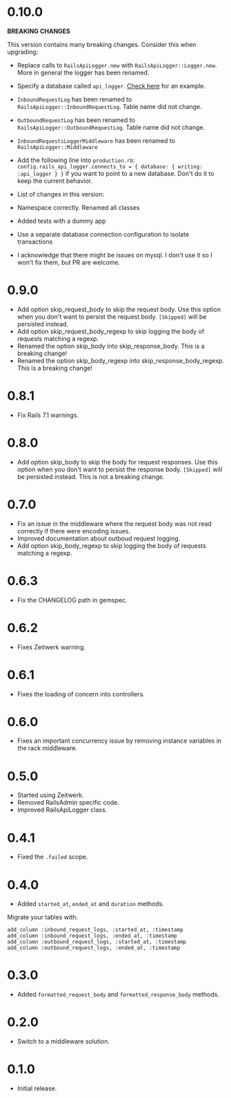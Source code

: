 # 0.10.0

**BREAKING CHANGES**

This version contains many breaking changes. Consider this when upgrading:

* Replace calls to `RailsApiLogger.new` with `RailsApiLogger::Logger.new`. More in general the logger has been renamed.
* Specify a database called `api_logger`. [Check here](spec/dummy/config/database.yml) for an example.
* `InboundRequestLog` has been renamed to `RailsApiLogger::InboundRequestLog`. Table name did not change.
* `OutboundRequestLog` has been renamed to `RailsApiLogger::OutboundRequestLog`. Table name did not change.
* `InboundRequestsLoggerMiddleware` has been renamed to `RailsApiLogger::Middleware`
* Add the following line into `production.rb`:
  `config.rails_api_logger.connects_to = { database: { writing: :api_logger } }` if you want to point to a new database.
  Don't do it to keep the current behavior.

* List of changes in this version:

* Namespace correctly. Renamed all classes
* Added tests with a dummy app
* Use a separate database connection configuration to isolate transactions
* I acknowledge that there might be issues on mysql. I don't use it so I won't fix them, but PR are welcome.

# 0.9.0

* Add option skip_request_body to skip the request body. Use this option when you don't want to persist the request
  body. `[Skipped]` will be persisted instead.
* Add option skip_request_body_regexp to skip logging the body of requests matching a regexp.
* Renamed the option skip_body into skip_response_body. This is a breaking change!
* Renamed the option skip_body_regexp into skip_response_body_regexp. This is a breaking change!

# 0.8.1

* Fix Rails 7.1 warnings.

# 0.8.0

* Add option skip_body to skip the body for request responses. Use this option when you don't want to persist the
  response body. `[Skipped]` will be persisted instead. This is not a breaking change.

# 0.7.0

* Fix an issue in the middleware where the request body was not read correctly if there were encoding issues.
* Improved documentation about outboud request logging.
* Add option skip_body_regexp to skip logging the body of requests matching a regexp.

# 0.6.3

* Fix the CHANGELOG path in gemspec.

# 0.6.2

* Fixes Zeitwerk warning.

# 0.6.1

* Fixes the loading of concern into controllers.

# 0.6.0

* Fixes an important concurrency issue by removing instance variables in the rack middleware.

# 0.5.0

* Started using Zeitwerk.
* Removed RailsAdmin specific code.
* Improved RailsApiLogger class.

# 0.4.1

* Fixed the `.failed` scope.

# 0.4.0

* Added `started_at`, `ended_at` and `duration` methods.

Migrate your tables with:

```
add_column :inbound_request_logs, :started_at, :timestamp
add_column :inbound_request_logs, :ended_at, :timestamp
add_column :outbound_request_logs, :started_at, :timestamp
add_column :outbound_request_logs, :ended_at, :timestamp
```

# 0.3.0

* Added `formatted_request_body` and `formatted_response_body` methods.

# 0.2.0

* Switch to a middleware solution.

# 0.1.0

* Initial release.

